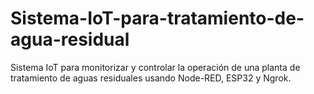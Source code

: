 # Sistema-IoT-para-tratamiento-de-agua-residual
Sistema IoT para monitorizar y controlar la operación de una planta de tratamiento de aguas residuales usando Node-RED, ESP32 y Ngrok.
